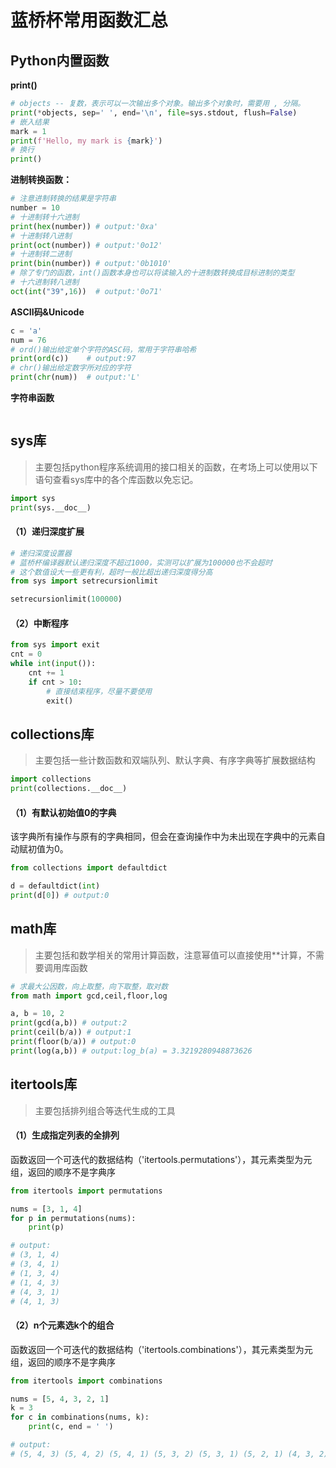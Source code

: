 # 蓝桥杯常用函数汇总
## Python内置函数
**print()**
```py
# objects -- 复数，表示可以一次输出多个对象。输出多个对象时，需要用 , 分隔。
print(*objects, sep=' ', end='\n', file=sys.stdout, flush=False)
# 嵌入结果
mark = 1
print(f'Hello, my mark is {mark}')
# 换行
print()
```
**进制转换函数：**
```py
# 注意进制转换的结果是字符串
number = 10
# 十进制转十六进制
print(hex(number)) # output:'0xa'
# 十进制转八进制
print(oct(number)) # output:'0o12'
# 十进制转二进制
print(bin(number)) # output:'0b1010'
# 除了专门的函数，int()函数本身也可以将读输入的十进制数转换成目标进制的类型
# 十六进制转八进制
oct(int("39",16))  # output:'0o71' 
```
**ASCII码&Unicode**
```py
c = 'a'
num = 76
# ord()输出给定单个字符的ASC码，常用于字符串哈希
print(ord(c))    # output:97
# chr()输出给定数字所对应的字符
print(chr(num))  # output:'L'
```
**字符串函数**
```py

```
## sys库
> 主要包括python程序系统调用的接口相关的函数，在考场上可以使用以下语句查看sys库中的各个库函数以免忘记。

```py
import sys
print(sys.__doc__)
```
#### （1）递归深度扩展
```py
# 递归深度设置器
# 蓝桥杯编译器默认递归深度不超过1000，实测可以扩展为100000也不会超时
# 这个数值设大一些更有利，超时一般比超出递归深度得分高
from sys import setrecursionlimit

setrecursionlimit(100000) 
```
#### （2）中断程序
```py
from sys import exit
cnt = 0
while int(input()):
    cnt += 1
    if cnt > 10:
        # 直接结束程序，尽量不要使用
        exit()
```
## collections库
> 主要包括一些计数函数和双端队列、默认字典、有序字典等扩展数据结构

```py
import collections
print(collections.__doc__)
```
#### （1）有默认初始值0的字典
该字典所有操作与原有的字典相同，但会在查询操作中为未出现在字典中的元素自动赋初值为0。
```py
from collections import defaultdict

d = defaultdict(int)
print(d[0]) # output:0
```
## math库
> 主要包括和数学相关的常用计算函数，注意幂值可以直接使用**计算，不需要调用库函数

```py
# 求最大公因数，向上取整，向下取整，取对数
from math import gcd,ceil,floor,log

a, b = 10, 2
print(gcd(a,b)) # output:2
print(ceil(b/a)) # output:1
print(floor(b/a)) # output:0
print(log(a,b)) # output:log_b(a) = 3.3219280948873626
```
## itertools库
> 主要包括排列组合等迭代生成的工具

#### （1）生成指定列表的全排列
函数返回一个可迭代的数据结构（'itertools.permutations'），其元素类型为元组，返回的顺序不是字典序
```py
from itertools import permutations

nums = [3, 1, 4]
for p in permutations(nums):
    print(p)

# output:
# (3, 1, 4)
# (3, 4, 1)
# (1, 3, 4)
# (1, 4, 3)
# (4, 3, 1)
# (4, 1, 3)
```
#### （2）n个元素选k个的组合
函数返回一个可迭代的数据结构（'itertools.combinations'），其元素类型为元组，返回的顺序不是字典序
```py
from itertools import combinations

nums = [5, 4, 3, 2, 1]
k = 3
for c in combinations(nums, k):
    print(c, end = ' ')

# output:
# (5, 4, 3) (5, 4, 2) (5, 4, 1) (5, 3, 2) (5, 3, 1) (5, 2, 1) (4, 3, 2) (4, 3, 1) (4, 2, 1) (3, 2, 1) 
```